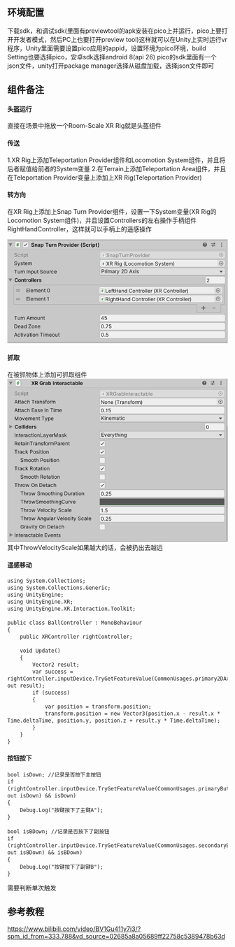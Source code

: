 ## 环境配置
下载sdk，和调试sdk(里面有previewtool的apk安装在pico上并运行，pico上要打开开发者模式，然后PC上也要打开preview tool)这样就可以在Unity上实时运行vr程序，Unity里面需要设置pico应用的appid，设置环境为pico环境，build Setting也要选择pico，安卓sdk选择android 8(api 26)
pico的sdk里面有一个json文件，unity打开package manager选择从磁盘加载，选择json文件即可

## 组件备注
#### 头盔运行
直接在场景中拖放一个Room-Scale XR Rig就是头盔组件

#### 传送
1.XR Rig上添加Teleportation Provider组件和Locomotion System组件，并且将后者赋值给前者的System变量
2.在Terrain上添加Teleportation Area组件，并且在Teleportation Provider变量上添加上XR Rig(Teleportation Provider)

#### 转方向
在XR Rig上添加上Snap Turn Provider组件，设置一下System变量(XR Rig的Locomotion System组件)，并且设置Controllers的左右操作手柄组件RightHandController，这样就可以手柄上的遥感操作

![](pic/1.png)

#### 抓取
在被抓物体上添加可抓取组件
![](pic/2.png)
其中ThrowVelocityScale如果越大的话，会被扔出去越远

#### 遥感移动
```
using System.Collections;
using System.Collections.Generic;
using UnityEngine;
using UnityEngine.XR;
using UnityEngine.XR.Interaction.Toolkit;

public class BallController : MonoBehaviour
{
    public XRController rightController;

    void Update()
    {
        Vector2 result;
        var success = rightController.inputDevice.TryGetFeatureValue(CommonUsages.primary2DAxis, out result);
        if (success)
        {
            var position = transform.position;
            transform.position = new Vector3(position.x - result.x * Time.deltaTime, position.y, position.z + result.y * Time.deltaTime);
        }
    }
}
```
#### 按钮按下
```
bool isDown; //记录是否按下主按钮
if (rightController.inputDevice.TryGetFeatureValue(CommonUsages.primaryButton, out isDown) && isDown)
{
    Debug.Log("按键按下了主键A");
}

bool isBDown; //记录是否按下了副按钮
if (rightController.inputDevice.TryGetFeatureValue(CommonUsages.secondaryButton, out isBDown) && isBDown)
{
    Debug.Log("按键按下了副键B");
}
```
需要判断单次触发


## 参考教程
https://www.bilibili.com/video/BV1Gu411y7i3/?spm_id_from=333.788&vd_source=02685a8a05689ff22758c5389478b63d
